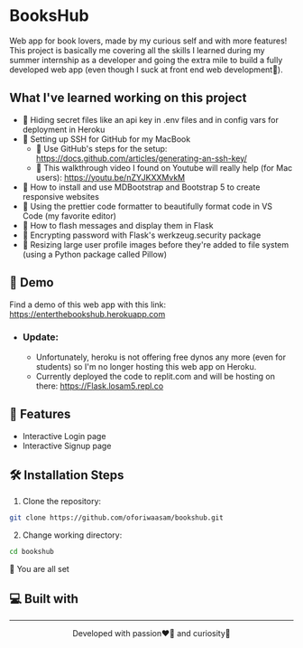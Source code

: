 # BooksHub
Web app for book lovers, made by my curious self and with more features! This project is basically me covering all the skills I learned during my summer internship as a developer and going the extra mile to build a fully developed web app (even though I suck at front end web development👀). 

## What I've learned working on this project
- 📝 Hiding secret files like an api key in .env files and in config vars for deployment in Heroku
- 📝 Setting up SSH for GitHub for my MacBook
    - 📌 Use GitHub's steps for the setup: https://docs.github.com/articles/generating-an-ssh-key/
    - 📌 This walkthrough video I found on Youtube will really help (for Mac users): https://youtu.be/nZYJKXXMvkM
- 📝 How to install and use MDBootstrap and Bootstrap 5 to create responsive websites
- 📝 Using the prettier code formatter to beautifully format code in VS Code (my favorite editor)
- 📝 How to flash messages and display them in Flask
- 📝 Encrypting password with Flask's werkzeug.security package
- 📝 Resizing large user profile images before they're added to file system (using a Python package called Pillow)


## 🚀 Demo
Find a demo of this web app with this link: https://enterthebookshub.herokuapp.com
   - ### Update: 
        - Unfortunately, heroku is not offering free dynos any more (even for students) so I'm no longer hosting this web app on Heroku. 
        - Currently deployed the code to replit.com and will be hosting on there: https://Flask.losam5.repl.co
        
## 🧐 Features
- Interactive Login page
- Interactive Signup page

## 🛠 Installation Steps
1. Clone the repository: 
```bash 
git clone https://github.com/oforiwaasam/bookshub.git
```
2. Change working directory:
```bash 
cd bookshub
```

🌟 You are all set
## 💻 Built with
<hr>
<p align="center">Developed with passion❤️‍🔥 and curiosity🤔</p>
